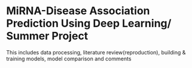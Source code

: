# MiRNA-Disease Association Prediction Using Deep Learning/ Summer Project
This includes data processing, literature review(reproduction), building & training models, model comparison and comments
